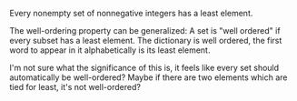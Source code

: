 Every nonempty set of nonnegative integers has a least element.

The well-ordering property can be generalized:
A set is "well ordered" if every subset has a least element.
The dictionary is well ordered, the first word to appear in it alphabetically is its least element.

I'm not sure what the significance of this is, it feels like every set should automatically be well-ordered? Maybe if there are two elements which are tied for least, it's not well-ordered?